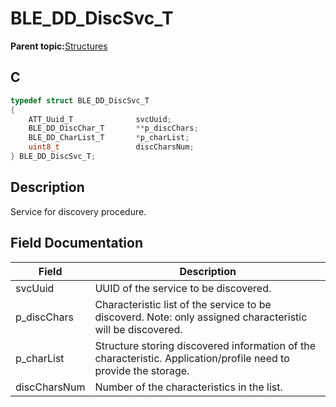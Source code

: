 # BLE\_DD\_DiscSvc\_T

**Parent topic:**[Structures](GUID-CC1B3141-5BBC-438E-A918-B7BD42C2F3CA.md)

## C

```c
typedef struct BLE_DD_DiscSvc_T
{
    ATT_Uuid_T              svcUuid;
    BLE_DD_DiscChar_T       **p_discChars;
    BLE_DD_CharList_T       *p_charList;
    uint8_t                 discCharsNum;
} BLE_DD_DiscSvc_T;
```

## Description

Service for discovery procedure.

## Field Documentation

|Field|Description|
|-----|-----------|
|svcUuid|UUID of the service to be discovered.|
|p\_discChars|Characteristic list of the service to be discoverd. Note: only assigned characteristic will be discovered.|
|p\_charList|Structure storing discovered information of the characteristic. Application/profile need to provide the storage.|
|discCharsNum|Number of the characteristics in the list.|

